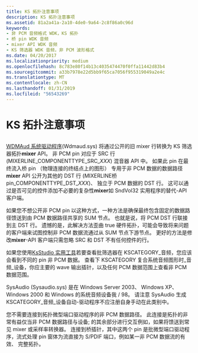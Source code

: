 ```yaml
---
title: KS 拓扑注意事项
description: KS 拓扑注意事项
ms.assetid: 81a2a41a-2a10-4de0-9a64-2c8f86a0c96d
keywords:
- 非 PCM 音频格式 WDK，KS 拓扑
- 桥 pin WDK 音频
- mixer API WDK 音频
- KS 筛选器 WDK 音频，非 PCM 波形格式
ms.date: 04/20/2017
ms.localizationpriority: medium
ms.openlocfilehash: 8c783e80f14b13c4035474470f0ffa11442d83b4
ms.sourcegitcommit: a33b7978e22d5bb9f65ca7056f955319049a2e4c
ms.translationtype: MT
ms.contentlocale: zh-CN
ms.lasthandoff: 01/31/2019
ms.locfileid: "56543269"
---
```

# <a name="ks-topology-considerations"></a>KS 拓扑注意事项


## <span id="ks_topology_considerations"></span><span id="KS_TOPOLOGY_CONSIDERATIONS"></span>


[WDMAud 系统驱动程序](user-mode-wdm-audio-components.md#wdmaud_system_driver)(Wdmaud.sys) 将通过公开的旧 mixer 行转换为 KS 筛选器拓扑**mixer** API。 非 PCM pin 对应于 SRC 行 (MIXERLINE\_COMPONENTTYPE\_SRC\_*XXX*) 混音器 API 中。 如果此 pin 在最终流入桥 pin （物理连接的终结点上的图形） 专用于非 PCM 数据的数据路径**mixer** API 公开为其他的 DST 行 (MIXERLINE桥pin\_COMPONENTTYPE\_DST\_*XXX*)、 独立于 PCM 数据的 DST 行。 这可以通过是否可见的控件添加不必要的复杂性**mixer**如 SndVol32 实用程序的替代-API 客户端。

如果您不想公开非 PCM pin 以这种方式，一种方法是确保最终包含固定的数据路径馈送到由 PCM 数据路径共享的 SUM 节点。 也就是说，将 PCM DST 行联接到主 DST 行。 遗憾的是，此解决方法歪曲 true 硬件拓扑，可能会导致将来问题的客户端来试图控制非 PCM 数据流通过从 SUM 节点下游节点。 更好的方法是修改**mixer**-API 客户端只需忽略 SRC 和 DST 不有任何控件的行。

如果您使用[KsStudio 实用工具](ksstudio-utility.md)若要查看批筛选器在 KSCATEGORY\_音频，您应该会看到不同的 pin 非 PCM 数据。 查看下 KSCATEGORY 复合系统音频图形时\_音频\_设备，你应主要的 wave 输出插针，以及任何 PCM 数据范围上查看非 PCM 数据范围。

SysAudio (Sysaudio.sys) 是在 Windows Server 2003、 Windows XP、 Windows 2000 和 Windows 的系统音频设备我 / 98。 请注意 SysAudio 生成 KSCATEGORY\_音频\_设备自动-驱动程序不应注册自身手动在此类别中。

您不需要连接到拓扑微型端口驱动程序的非 PCM 数据路径。 此连接是拓扑的非常有益仅当非 PCM 数据路径与设备; 的其余部分进行交互例如，如果将馈送到常见 mixer 或采样率转换器。 连接到桥插针，其中这两个 pin 是批微型端口驱动程序，流式处理 pin 窗体为流直接为 S/PDIF 端口，例如某一非 PCM 数据流的有效、 完整拓扑。

 

 




